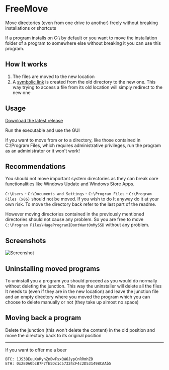 # FreeMove
Move directories (even from one drive to another) freely without breaking installations or shortcuts

If a program installs on C:\ by default or you want to move the installation folder of a program to somewhere else without breaking it you can use this program.
## How It works
1. The files are moved to the new location
2. A [symbolic link](https://en.wikipedia.org/wiki/NTFS_symbolic_link) is created from the old directory to the new one. This way trying to access a file from its old location will simply redirect to the new one
## Usage
[Download the latest release](https://github.com/imDema/FreeMove/releases/latest)

Run the executable and use the GUI

If you want to move from or to a directory, like those contained in C:\Program Files, which requires administrative privileges, run the program as an administrator or it won't work!

## Recommendations
You should not move important system directories as they can break core functionalities like Windows Update and Windows Store Apps.

`C:\Users` - `C:\Documents and Settings` - `C:\Program Files` - `C:\Program Files (x86)` should not be moved. If you wish to do It anyway do it at your own risk. To move the directory back refer to the last part of the readme.

However moving directories contained in the previously mentioned directories should not cause any problem. So you are free to move `C:\Program Files\HugeProgramIDontWantOnMySSD` without any problem.

## Screenshots
![Screenshot](http://i.imgur.com/fW6ZEg3.png)

## Uninstalling moved programs
To uninstall you a program you should proceed as you would do normally without deleting the junction. This way the uninstaller will delete all the files It needs to (even if they are in the new location) and leave the junction file and an empty directory where you moved the program which you can choose to delete manually or not (they take up almost no space)

## Moving back a program
Delete the junction (this won't delete the content) in the old position and move the directory back to its original position


---------------------------------------------------------------------

If you want to offer me a beer
```
BTC: 1JS3BEuuXoRyhZnBwFsxQW6JypCnRRmhZD
ETH: 0x2E0A0bcB7F7fE5Dc1c57324cF4c2D53149BCAAb5
```
